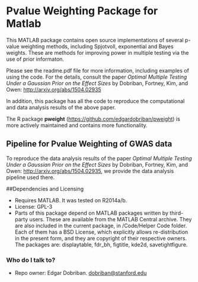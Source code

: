 # Pvalue Weighting Package for Matlab

This MATLAB package contains open source implementations of several p-value weighting methods, including Spjotvoll, exponential and Bayes weights. These are methods for improving power in multiple testing via the use of prior informaton. 

Please see the readme.pdf file for more information, including examples of using the code. For the details, consult the paper *Optimal Multiple Testing Under a Gaussian Prior on the Effect Sizes* by Dobriban, Fortney, Kim, and Owen:  http://arxiv.org/abs/1504.02935

In addition, this package has all the code to reproduce the computational and data analysis results of the above paper.

The R package **pweight** (https://github.com/edgardobriban/pweight) is more actively maintained and contains more functionality.

## Pipeline for Pvalue Weighting of GWAS data

To reproduce the data analysis results of the paper *Optimal Multiple Testing Under a Gaussian Prior on the Effect Sizes* by Dobriban, Fortney, Kim, and Owen:  http://arxiv.org/abs/1504.02935,
we provide the data analysis pipeline used there.

##Dependencies and Licensing
* Requires MATLAB. It was tested on R2014a/b.
* License: GPL-3
* Parts of this package depend on MATLAB packages written by third-party users. These are available from the MATLAB Central archive. They are also included in the current package, in /Code/Helper Code folder. Each of them has a BSD License, which explicitly allows re-distribution in the present form, and they are copyright of their respective owners. The packages are: displaytable, fdr_bh, figtitle, kde2d, savetightfigure. 

### Who do I talk to? ###

* Repo owner: Edgar Dobriban. dobriban@stanford.edu
